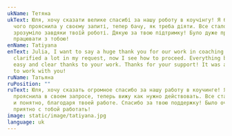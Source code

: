 ```yaml
---
ukName: Тетяна
ukText: Юля, хочу сказати велике спасибі за нашу роботу в коучінгу! Я багато
  чого прояснила у своєму запиті, тепер бачу, як треба діяти. Все стало легко і
  зрозуміло завдяки твоїй роботі. Дякую за твою підтримку! Було дуже приємно
  працювати з тобою!
enName: Tatiyana
enText: Julia, I want to say a huge thank you for our work in coaching! I
  clarified a lot in my request, now I see how to proceed. Everything became
  easy and clear thanks to your work. Thanks for your support! It was a pleasure
  to work with you!
ruName: Татьяна
ruPosition: ""
ruText: Юля, хочу сказать огромное спасибо за нашу работу в коучинге! Я многое
  прояснила в своем запросе, теперь вижу как нужно действовать. Все стало легко
  и понятно, благодаря твоей работе. Спасибо за твою поддержку! Было очень
  приятно с тобой работать!
image: static/image/tatiyana.jpg
language: uk
---
```

